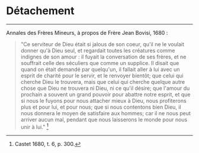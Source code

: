 # Détachement

***

Annales des Frères Mineurs, à propos de Frère Jean Bovisi, 1680 :

> "Ce serviteur de Dieu était si jalous de son coeur, qu'il ne le voulait donner qu'à Dieu seul, et regardait toutes les créatures comme indignes de son amour : il fuyait la conversation de ses frères, et ne souffrait celle des séculiers que comme un supplice. Il disait que quand on était demandé par quelqu'un, il fallait aller à lui avec un esprit de charité pour le servir, et le renvoyer bientôt; que celui qui cherche Dieu le trouvera, mais que celui qui cherche quelque autre chose que Dieu ne trouvera ni Dieu, ni ce qu'il désire; que l'amour du prochain a souvent un grand pouvoir pour abattre notre esprit, et que si nous le fuyons pour nous attacher mieux à Dieu, nous profiterons plus et pour lui, et pour nous; que si nous contentons bien Dieu, il nous donnera le moyen de satisfaire aux hommes; car il ne nous peut arriver aucun mal, pendant que nous laisserons le monde pour nous unir à lui." [^1]

[^1]: Castet 1680, t. 6, p. 300.
